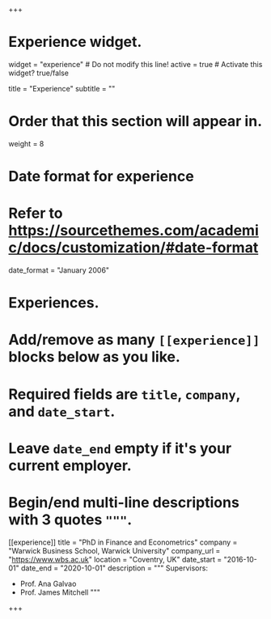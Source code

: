 +++
# Experience widget.
widget = "experience"  # Do not modify this line!
active = true  # Activate this widget? true/false

title = "Experience"
subtitle = ""

# Order that this section will appear in.
weight = 8

# Date format for experience
#   Refer to https://sourcethemes.com/academic/docs/customization/#date-format
date_format = "January 2006"

# Experiences.
#   Add/remove as many `[[experience]]` blocks below as you like.
#   Required fields are `title`, `company`, and `date_start`.
#   Leave `date_end` empty if it's your current employer.
#   Begin/end multi-line descriptions with 3 quotes `"""`.
[[experience]]
  title = "PhD in Finance and Econometrics"
  company = "Warwick Business School, Warwick University"
  company_url = "https://www.wbs.ac.uk"
  location = "Coventry, UK"
  date_start = "2016-10-01"
  date_end = "2020-10-01"
  description = """
  Supervisors:
  
  * Prof. Ana Galvao
  * Prof. James Mitchell
  """



+++
